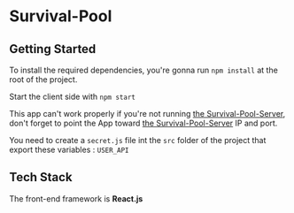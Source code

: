 # Survival-Pool

## Getting Started

To install the required dependencies, you're gonna run `npm install` at the root of the project.

Start the client side with `npm start`

This app can't work properly if you're not running [the Survival-Pool-Server](https://github.com/mathieuhuet/survival-pool-server), don't forget to point the App toward [the Survival-Pool-Server](https://github.com/mathieuhuet/survival-pool-server) IP and port.

You need to create a `secret.js` file int the `src` folder of the project that export these variables : `USER_API`

## Tech Stack

The front-end framework is **React.js**
